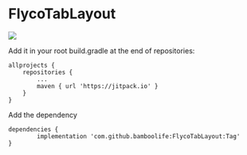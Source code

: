 # FlycoTabLayout
[![](https://jitpack.io/v/bamboolife/FlycoTabLayout.svg)](https://jitpack.io/#bamboolife/FlycoTabLayout)

Add it in your root build.gradle at the end of repositories:

	allprojects {
		repositories {
			...
			maven { url 'https://jitpack.io' }
		}
	}
Add the dependency

	dependencies {
	        implementation 'com.github.bamboolife:FlycoTabLayout:Tag'
	}
  
  
